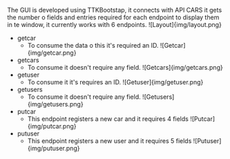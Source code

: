 The GUI is developed using TTKBootstap, it connects with API CARS it gets the number o fields and entries required for each endpoint to display them in te window, it currently works with 6 endpoints.
![Layout]{img/layout.png}
- getcar
  - To consume the data o this it's required an ID.
  ![Getcar]{img/getcar.png}
- getcars
  - To consume it doesn't require any field.
  ![Getcars]{img/getcars.png}
- getuser
  - To consume it it's requires an ID.
![Getuser]{img/getuser.png}
- getusers
  - To consume it doesn't require any field.
![Getusers]{img/getusers.png}
- putcar
  - This endpoint registers a new car and it requires 4 fields
![Putcar]{img/putcar.png}
- putuser
  - This endpoint registers a new user and it requires 5 fields
![Putuser]{img/putuser.png}
